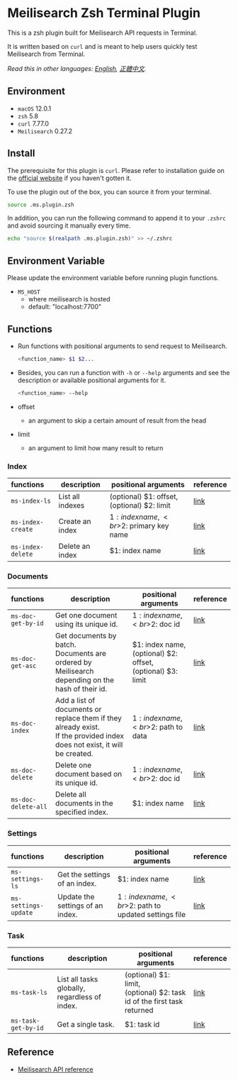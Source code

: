# Meilisearch Zsh Terminal Plugin

This is a zsh plugin built for Meilisearch API requests in Terminal.

It is written based on `curl` and is meant to help users quickly test
Meilisearch from Terminal.

*Read this in other languages: [English](README.md), [正體中文](README.zh.md).*

## Environment
- `macOS` 12.0.1
- `zsh` 5.8
- `curl` 7.77.0
- `Meilisearch` 0.27.2


## Install
The prerequisite for this plugin is `curl`. Please refer to installation guide
on the [official website](https://curl.se/download.html) if you haven't gotten
it.

To use the plugin out of the box, you can source it from your terminal.
```bash
source .ms.plugin.zsh
```

In addition, you can run the following command to append it to your `.zshrc` and
avoid sourcing it manually every time.
```bash
echo "source $(realpath .ms.plugin.zsh)" >> ~/.zshrc
```


## Environment Variable
Please update the environment variable before running plugin functions.
- `MS_HOST`
  - where meilisearch is hosted
  - default: "localhost:7700"


## Functions
- Run functions with positional arguments to send request to Meilisearch.
  ```bash
  <function_name> $1 $2...
  ```

- Besides, you can run a function with `-h` or `--help` arguments and see the
description or available positional arguments for it.
  ```bash
  <function_name> --help
  ```
- offset
  - an argument to skip a certain amount of result from the head

- limit
  - an argument to limit how many result to return


### Index
| functions         | description      | positional arguments                           | reference                                                                        |
|:------------------|------------------|------------------------------------------------|----------------------------------------------------------------------------------|
| `ms-index-ls`     | List all indexes | (optional) $1: offset,<br>(optional) $2: limit | [link](https://docs.meilisearch.com/reference/api/indexes.html#list-all-indexes) |
| `ms-index-create` | Create an index  | $1: index name,<br>$2: primary key name        | [link](https://docs.meilisearch.com/reference/api/indexes.html#create-an-index)  |
| `ms-index-delete` | Delete an index  | $1: index name                                 | [link](https://docs.meilisearch.com/reference/api/indexes.html#delete-an-index)  |


### Documents
| functions           | description                                                                                                                 | positional arguments                                              | reference                                                                                  |
|:--------------------|-----------------------------------------------------------------------------------------------------------------------------|-------------------------------------------------------------------|--------------------------------------------------------------------------------------------|
| `ms-doc-get-by-id`  | Get one document using its unique id.                                                                                       | $1: index name,<br>$2: doc id                                     | [link](https://docs.meilisearch.com/reference/api/documents.html#get-one-document)         |
| `ms-doc-get-asc`    | Get documents by batch.<br>Documents are ordered by Meilisearch depending on the hash of their id.                          | $1: index name,<br>(optional) $2: offset,<br>(optional) $3: limit | [link](https://docs.meilisearch.com/reference/api/documents.html#get-documents)            |
| `ms-doc-index`      | Add a list of documents or replace them if they already exist.<br>If the provided index does not exist, it will be created. | $1: index name,<br>$2: path to data                               | [link](https://docs.meilisearch.com/reference/api/documents.html#add-or-replace-documents) |
| `ms-doc-delete`     | Delete one document based on its unique id.                                                                                 | $1: index name,<br>$2: doc id                                     | [link](https://docs.meilisearch.com/reference/api/documents.html#delete-one-document)      |
| `ms-doc-delete-all` | Delete all documents in the specified index.                                                                                | $1: index name                                                    | [link](https://docs.meilisearch.com/reference/api/documents.html#delete-all-documents)     |


### Settings
| functions            | description                      | positional arguments                                 | reference                                                                        |
|:---------------------|----------------------------------|------------------------------------------------------|----------------------------------------------------------------------------------|
| `ms-settings-ls`     | Get the settings of an index.    | $1: index name                                       | [link](https://docs.meilisearch.com/reference/api/settings.html#get-settings)    |
| `ms-settings-update` | Update the settings of an index. | $1: index name,<br>$2: path to updated settings file | [link](https://docs.meilisearch.com/reference/api/settings.html#update-settings) |


### Task
| functions           | description                                   | positional arguments                                                     | reference                                                                  |
|:--------------------|-----------------------------------------------|--------------------------------------------------------------------------|----------------------------------------------------------------------------|
| `ms-task-ls`        | List all tasks globally, regardless of index. | (optional) $1: limit,<br>(optional) $2: task id of the first task returned | [link](https://docs.meilisearch.com/reference/api/tasks.html#get-tasks)    |
| `ms-task-get-by-id` | Get a single task.                            | $1: task id                                                              | [link](https://docs.meilisearch.com/reference/api/tasks.html#get-one-task) |


## Reference
- [Meilisearch API reference](https://docs.meilisearch.com/reference/api/overview.html)
